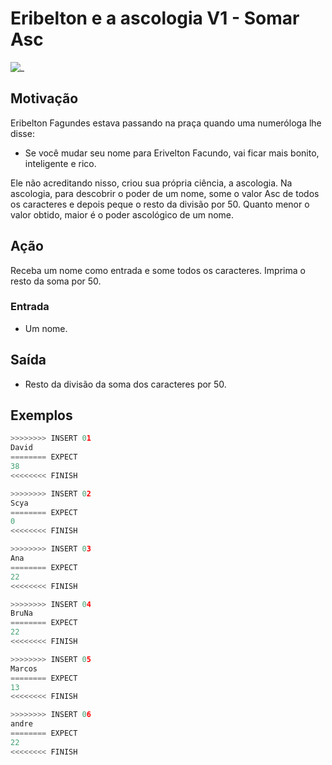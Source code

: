 # Eribelton e a ascologia V1 - Somar Asc

![_](cover.jpg)

## Motivação

Eribelton Fagundes estava passando na praça quando uma numeróloga lhe disse:

- Se você mudar seu nome para Erivelton Facundo, vai ficar mais bonito, inteligente e rico.

Ele não acreditando nisso, criou sua própria ciência, a ascologia. Na ascologia, para descobrir o poder de um nome, some o valor Asc de todos os caracteres e depois peque o resto da divisão por 50. Quanto menor o valor obtido, maior é o poder ascológico de um nome.

## Ação

Receba um nome como entrada e some todos os caracteres. Imprima o resto da soma por 50.

### Entrada

- Um nome.  

## Saída

- Resto da divisão da soma dos caracteres por 50.  

## Exemplos

``` py
>>>>>>>> INSERT 01
David
======== EXPECT
38
<<<<<<<< FINISH  

>>>>>>>> INSERT 02
Scya
======== EXPECT
0
<<<<<<<< FINISH
```

```py
>>>>>>>> INSERT 03
Ana
======== EXPECT
22
<<<<<<<< FINISH
```

```py
>>>>>>>> INSERT 04
BruNa
======== EXPECT
22
<<<<<<<< FINISH
```

```py
>>>>>>>> INSERT 05
Marcos
======== EXPECT
13
<<<<<<<< FINISH
```

```py
>>>>>>>> INSERT 06
andre
======== EXPECT
22
<<<<<<<< FINISH
```

<!-- 
>>>>>>>> INSERT
CumpadreWashington
======== EXPECT
25
<<<<<<<< FINISH
```

```py
>>>>>>>> INSERT
Fernando
======== EXPECT
13
<<<<<<<< FINISH
-->
